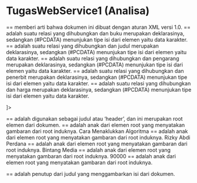 # TugasWebService1 (Analisa)

<?xml version="1.0"?>                 == memberi arti bahwa dokumen ini dibuat dengan aturan XML versi 1.0. 

<!DOCTYPE books [                     == adalah suatu deklerasi yang digunakan untuk mengidentifikasi jenis dokumen HTML yang digunakan                                            sehingga browser dapat menentukan bagaimana memperlakukan kode tersebut dan books merupakan                                                elemen rootnya.
  <!ELEMENT buku      (#PCDATA)>      == adalah suatu relasi yang dihubungkan dan buku merupakan deklarasinya, sedangkan (#PCDATA)                                                  menunjukan tipe isi dari elemen yaitu data karakter. 
  <!ELEMENT judul     (#PCDATA)>      == adalah suatu relasi yang dihubungkan dan judul merupakan deklarasinya, sedangkan (#PCDATA)                                                menunjukan tipe isi dari elemen yaitu data karakter.
  <!ELEMENT pengarang (#PCDATA)>      == adalah suatu relasi yang dihubungkan dan pengarang merupakan deklarasinya, sedangkan (#PCDATA)                                            menunjukan tipe isi dari elemen yaitu data karakter.
  <!ELEMENT penerbit  (#PCDATA)>      == adalah suatu relasi yang dihubungkan dan penerbit merupakan deklarasinya, sedangkan (#PCDATA)                                              menunjukan tipe isi dari elemen yaitu data karakter.
  <!ELEMENT harga     (#PCDATA)>      == adalah suatu relasi yang dihubungkan dan harga merupakan deklarasinya, sedangkan (#PCDATA)                                                menunjukan tipe isi dari elemen yaitu data karakter.
]>

<books>                                   == adalah digunakan sebagai judul atau ‘header’, dan ini merupakan root elemen dari dokumen. 
<buku isbn="978-1594489501"></buku>       == adalah anak dari elemen root yang menyatakan gambaran dari root induknya. 
<judul>Cara Menaklukkan Algoritma</judul> == adalah anak dari elemen root yang menyatakan gambaran dari root induknya. 
<pengarang>Rizky Abdi Perdana</pengarang> == adalah anak dari elemen root yang menyatakan gambaran dari root induknya. 
<penerbit>Bintang Media</penerbit>        == adalah anak dari elemen root yang menyatakan gambaran dari root induknya. 
<harga>90000</harga>                      == adalah anak dari elemen root yang menyatakan gambaran dari root induknya. 

</books>                                  == adalah penutup dari judul yang menggambarkan isi dari dokumen.
